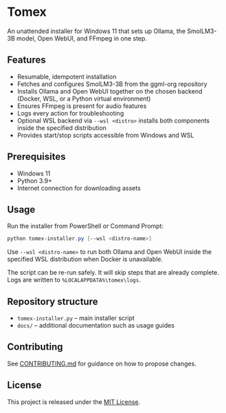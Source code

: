 # Tomex

An unattended installer for Windows 11 that sets up Ollama, the SmolLM3-3B model, Open WebUI, and FFmpeg in one step.

## Features
- Resumable, idempotent installation
- Fetches and configures SmolLM3-3B from the ggml-org repository
- Installs Ollama and Open WebUI together on the chosen backend (Docker, WSL, or a Python virtual environment)
- Ensures FFmpeg is present for audio features
- Logs every action for troubleshooting
- Optional WSL backend via `--wsl <distro>` installs both components inside the specified distribution
- Provides start/stop scripts accessible from Windows and WSL

## Prerequisites
- Windows 11
- Python 3.9+
- Internet connection for downloading assets

## Usage
Run the installer from PowerShell or Command Prompt:

```powershell
python tomex-installer.py [--wsl <distro-name>]
```

Use `--wsl <distro-name>` to run both Ollama and Open WebUI inside the specified WSL distribution when Docker is unavailable.

The script can be re-run safely. It will skip steps that are already complete. Logs are written to `%LOCALAPPDATA%\tomex\logs`.

## Repository structure
- `tomex-installer.py` – main installer script
- `docs/` – additional documentation such as usage guides

## Contributing
See [CONTRIBUTING.md](CONTRIBUTING.md) for guidance on how to propose changes.

## License
This project is released under the [MIT License](LICENSE).
